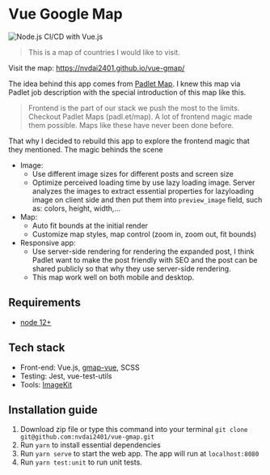 # Vue Google Map
![Node.js CI/CD with Vue.js](https://github.com/nvdai2401/vue-gmap/workflows/CI/CD/badge.svg)

> This is a map of countries I would like to visit.

Visit the map: <https://nvdai2401.github.io/vue-gmap/>

The idea behind this app comes from [Padlet Map](https://padlet.com/gallery/countries_visited_map). I knew this map via Padlet job description with the special introduction of this map like this.

> Frontend is the part of our stack we push the most to the limits. Checkout Padlet Maps (padl.et/map). A lot of frontend magic made them possible. Maps like these have never been done before.

That why I decided to rebuild this app to explore the frontend magic that they mentioned.
The magic behinds the scene

- Image:
  - Use different image sizes for different posts and screen size
  - Optimize perceived loading time by use lazy loading image. Server analyzes the images to extract essential properties for lazyloading image on client side and then put them into `preview_image` field, such as: colors, height, width,...
- Map:
  - Auto fit bounds at the initial render
  - Customize map styles, map control (zoom in, zoom out, fit bounds)
- Responsive app:
  - Use server-side rendering for rendering the expanded post, I think Padlet want to make the post friendly with SEO and the post can be shared publicly so that why they use server-side rendering.
  - This map work well on both mobile and desktop.

## Requirements

- [node 12+](https://nodejs.org/en/)

## Tech stack

- Front-end: Vue.js, [gmap-vue](https://github.com/diegoazh/gmap-vue), SCSS
- Testing: Jest, vue-test-utils
- Tools: [ImageKit](https://imagekit.io/)

## Installation guide

1. Download zip file or type this command into your terminal `git clone git@github.com:nvdai2401/vue-gmap.git`
2. Run `yarn` to install essential dependencies
3. Run `yarn serve` to start the web app. The app will run at `localhost:8080`
4. Run `yarn test:unit` to run unit tests.

